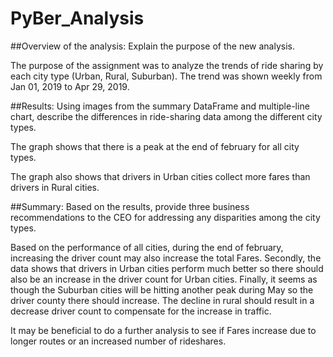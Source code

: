 # PyBer_Analysis

##Overview of the analysis: Explain the purpose of the new analysis.

The purpose of the assignment was to analyze the trends of ride sharing by each city type (Urban, Rural, Suburban). The trend was shown weekly from Jan 01, 2019 to Apr 29, 2019. 

##Results: Using images from the summary DataFrame and multiple-line chart, describe the differences in ride-sharing data among the different city types.

The graph shows that there is a peak at the end of february for all city types. 

The graph also shows that drivers in Urban cities collect more fares than drivers in Rural cities. 

##Summary: Based on the results, provide three business recommendations to the CEO for addressing any disparities among the city types.

Based on the performance of all cities, during the end of february, increasing the driver count may also increase the total Fares. Secondly, the data shows that drivers in Urban cities perform much better so there should also be an increase in the driver count for Urban cities. Finally, it seems as though the Suburban cities will be hitting another peak during May so the driver county there should increase. The decline in rural should result in a decrease driver count to compensate for the increase in traffic. 

It may be beneficial to do a further analysis to see if Fares increase due to longer routes or an increased number of rideshares. 
